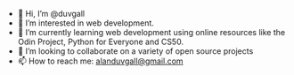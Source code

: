 - 👋 Hi, I’m @duvgall
- 👀 I’m interested in web development.
- 🌱 I’m currently learning web development using online resources like the Odin Project, Python for Everyone and CS50.
- 💞️ I’m looking to collaborate on a variety of open source projects
- 📫 How to reach me: alanduvgall@gmail.com

<!---
duvgall/duvgall is a ✨ special ✨ repository because its `README.md` (this file) appears on your GitHub profile.
You can click the Preview link to take a look at your changes.
--->
